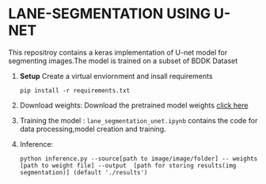 # LANE-SEGMENTATION USING U-NET

This repositroy contains a keras implementation of U-net model for segmenting images.The model is trained on a subset of BDDK Dataset

1) **Setup**
    Create a virtual enviornment and insall requirements
    ```
    pip install -r requirements.txt
    ```
2) Download weights:
   Download the pretrained model weights [click here](https://drive.google.com/drive/folders/193rgTa-5S0Yy6wTO18d3h9ZlkKgvX4aj?usp=sharing)
3) Training the model :
   ```lane_segmentation_unet.ipynb``` contains the  code for data processing,model creation and training.

4) Inference:
   ```
   python inference.py --source[path to image/image/folder] -- weights [path to weight file] --output  [path for storing results(img segmentation)] (default './results')
   ```

   
